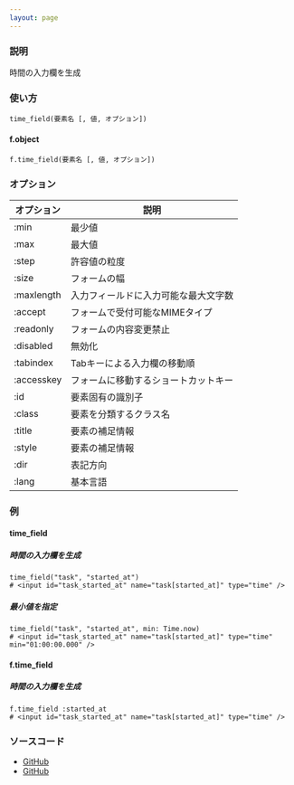 ```yaml
---
layout: page
---
```

### 説明
時間の入力欄を生成

### 使い方
    time_field(要素名 [, 値, オプション])

#### f.object
    f.time_field(要素名 [, 値, オプション])

### オプション

オプション   | 説明
---------- | ------------------
:min       | 最少値
:max       | 最大値
:step      | 許容値の粒度
:size      | フォームの幅
:maxlength | 入力フィールドに入力可能な最大文字数
:accept    | フォームで受付可能なMIMEタイプ
:readonly  | フォームの内容変更禁止
:disabled  | 無効化
:tabindex  | Tabキーによる入力欄の移動順
:accesskey | フォームに移動するショートカットキー
:id        | 要素固有の識別子
:class     | 要素を分類するクラス名
:title     | 要素の補足情報
:style     | 要素の補足情報
:dir       | 表記方向
:lang      | 基本言語

### 例
#### time_field
##### 時間の入力欄を生成
    time_field("task", "started_at")
    # <input id="task_started_at" name="task[started_at]" type="time" />

##### 最小値を指定
    time_field("task", "started_at", min: Time.now)
    # <input id="task_started_at" name="task[started_at]" type="time" min="01:00:00.000" />

#### f.time_field
##### 時間の入力欄を生成
    f.time_field :started_at
    # <input id="task_started_at" name="task[started_at]" type="time" />

### ソースコード
* [GitHub](https://github.com/rails/rails/blob/f33d52c95217212cbacc8d5e44b5a8e3cdc6f5b3/actionview/lib/action_view/helpers/form_helper.rb#L1423)
* [GitHub](https://github.com/rails/rails/blob/f33d52c95217212cbacc8d5e44b5a8e3cdc6f5b3/actionview/lib/action_view/helpers/form_helper.rb#L1800)